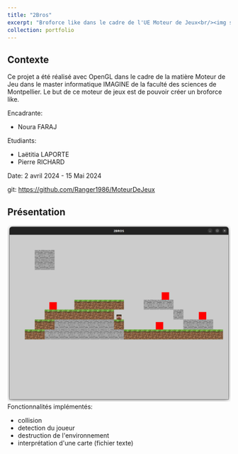 ```yaml
---
title: "2Bros"
excerpt: "Broforce like dans le cadre de l'UE Moteur de Jeux<br/><img src='/images/2Bros.png'>"
collection: portfolio
---
```


## Contexte
Ce projet a été réalisé avec OpenGL dans le cadre de la matière Moteur de Jeu dans le master informatique IMAGINE de la faculté des sciences de Montpellier.
Le but de ce moteur de jeux est de pouvoir créer un broforce like.

Encadrante:
- Noura FARAJ

Etudiants:
- Laëtitia LAPORTE
- Pierre RICHARD

Date: 2 avril 2024 - 15 Mai 2024

git: https://github.com/Ranger1986/MoteurDeJeux

## Présentation 
![Map](/images/2Bros.png)
Fonctionnalités implémentés:
- collision
- detection du joueur
- destruction de l'environnement
- interprétation d'une carte (fichier texte)